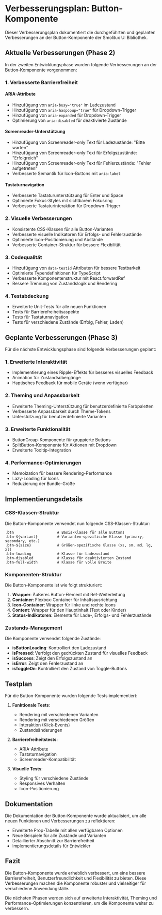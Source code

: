 # Verbesserungsplan: Button-Komponente

Dieser Verbesserungsplan dokumentiert die durchgeführten und geplanten Verbesserungen an der Button-Komponente der Smolitux UI Bibliothek.

## Aktuelle Verbesserungen (Phase 2)

In der zweiten Entwicklungsphase wurden folgende Verbesserungen an der Button-Komponente vorgenommen:

### 1. Verbesserte Barrierefreiheit

#### ARIA-Attribute
- Hinzufügung von `aria-busy="true"` im Ladezustand
- Hinzufügung von `aria-haspopup="true"` für Dropdown-Trigger
- Hinzufügung von `aria-expanded` für Dropdown-Trigger
- Optimierung von `aria-disabled` für deaktivierte Zustände

#### Screenreader-Unterstützung
- Hinzufügung von Screenreader-only Text für Ladezustände: "Bitte warten"
- Hinzufügung von Screenreader-only Text für Erfolgszustände: "Erfolgreich"
- Hinzufügung von Screenreader-only Text für Fehlerzustände: "Fehler aufgetreten"
- Verbesserte Semantik für Icon-Buttons mit `aria-label`

#### Tastaturnavigation
- Verbesserte Tastaturunterstützung für Enter und Space
- Optimierte Fokus-Styles mit sichtbarem Fokusring
- Verbesserte Tastaturinteraktion für Dropdown-Trigger

### 2. Visuelle Verbesserungen

- Konsistente CSS-Klassen für alle Button-Varianten
- Verbesserte visuelle Indikatoren für Erfolgs- und Fehlerzustände
- Optimierte Icon-Positionierung und Abstände
- Verbesserte Container-Struktur für bessere Flexibilität

### 3. Codequalität

- Hinzufügung von `data-testid` Attributen für bessere Testbarkeit
- Optimierte Typendefinitionen für TypeScript
- Verbesserte Komponentenstruktur mit React.forwardRef
- Bessere Trennung von Zustandslogik und Rendering

### 4. Testabdeckung

- Erweiterte Unit-Tests für alle neuen Funktionen
- Tests für Barrierefreiheitsaspekte
- Tests für Tastaturnavigation
- Tests für verschiedene Zustände (Erfolg, Fehler, Laden)

## Geplante Verbesserungen (Phase 3)

Für die nächste Entwicklungsphase sind folgende Verbesserungen geplant:

### 1. Erweiterte Interaktivität

- Implementierung eines Ripple-Effekts für besseres visuelles Feedback
- Animation für Zustandsübergänge
- Haptisches Feedback für mobile Geräte (wenn verfügbar)

### 2. Theming und Anpassbarkeit

- Erweiterte Theming-Unterstützung für benutzerdefinierte Farbpaletten
- Verbesserte Anpassbarkeit durch Theme-Tokens
- Unterstützung für benutzerdefinierte Varianten

### 3. Erweiterte Funktionalität

- ButtonGroup-Komponente für gruppierte Buttons
- SplitButton-Komponente für Aktionen mit Dropdown
- Erweiterte Tooltip-Integration

### 4. Performance-Optimierungen

- Memoization für bessere Rendering-Performance
- Lazy-Loading für Icons
- Reduzierung der Bundle-Größe

## Implementierungsdetails

### CSS-Klassen-Struktur

Die Button-Komponente verwendet nun folgende CSS-Klassen-Struktur:

```
.btn                    # Basis-Klasse für alle Buttons
.btn-${variant}         # Varianten-spezifische Klasse (primary, secondary, etc.)
.btn-${size}            # Größen-spezifische Klasse (xs, sm, md, lg, xl)
.btn-loading            # Klasse für Ladezustand
.btn-disabled           # Klasse für deaktivierten Zustand
.btn-full-width         # Klasse für volle Breite
```

### Komponenten-Struktur

Die Button-Komponente ist wie folgt strukturiert:

1. **Wrapper**: Äußeres Button-Element mit Ref-Weiterleitung
2. **Container**: Flexbox-Container für Inhaltsausrichtung
3. **Icon-Container**: Wrapper für linke und rechte Icons
4. **Content**: Wrapper für den Hauptinhalt (Text oder Kinder)
5. **Status-Indikatoren**: Elemente für Lade-, Erfolgs- und Fehlerzustände

### Zustands-Management

Die Komponente verwendet folgende Zustände:

- **isButtonLoading**: Kontrolliert den Ladezustand
- **isPressed**: Verfolgt den gedrückten Zustand für visuelles Feedback
- **isSuccess**: Zeigt den Erfolgszustand an
- **isError**: Zeigt den Fehlerzustand an
- **isToggleOn**: Kontrolliert den Zustand von Toggle-Buttons

## Testplan

Für die Button-Komponente wurden folgende Tests implementiert:

1. **Funktionale Tests**:
   - Rendering mit verschiedenen Varianten
   - Rendering mit verschiedenen Größen
   - Interaktion (Klick-Events)
   - Zustandsänderungen

2. **Barrierefreiheitstests**:
   - ARIA-Attribute
   - Tastaturnavigation
   - Screenreader-Kompatibilität

3. **Visuelle Tests**:
   - Styling für verschiedene Zustände
   - Responsives Verhalten
   - Icon-Positionierung

## Dokumentation

Die Dokumentation der Button-Komponente wurde aktualisiert, um alle neuen Funktionen und Verbesserungen zu reflektieren:

- Erweiterte Prop-Tabelle mit allen verfügbaren Optionen
- Neue Beispiele für alle Zustände und Varianten
- Detaillierter Abschnitt zur Barrierefreiheit
- Implementierungsdetails für Entwickler

## Fazit

Die Button-Komponente wurde erheblich verbessert, um eine bessere Barrierefreiheit, Benutzerfreundlichkeit und Flexibilität zu bieten. Diese Verbesserungen machen die Komponente robuster und vielseitiger für verschiedene Anwendungsfälle.

Die nächsten Phasen werden sich auf erweiterte Interaktivität, Theming und Performance-Optimierungen konzentrieren, um die Komponente weiter zu verbessern.